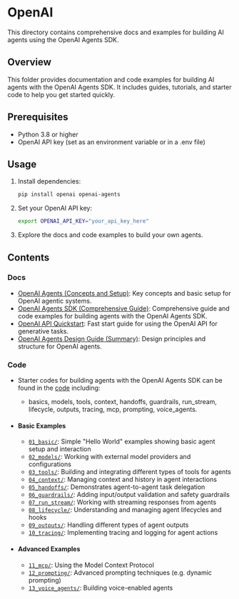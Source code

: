 # OpenAI 
This directory contains comprehensive docs and examples for building AI agents using the OpenAI Agents SDK.

## Overview
This folder provides documentation and code examples for building AI agents with the OpenAI Agents SDK. It includes guides, tutorials, and starter code to help you get started quickly.

## Prerequisites
- Python 3.8 or higher
- OpenAI API key (set as an environment variable or in a .env file)

## Usage
1. Install dependencies:
   ```bash
   pip install openai openai-agents
   ```
2. Set your OpenAI API key:
   ```bash
   export OPENAI_API_KEY="your_api_key_here"
   ```
3. Explore the docs and code examples to build your own agents.

## Contents
### Docs
- [OpenAI Agents (Concepts and Setup)](./docs/openai_agents_overview.md): Key concepts and basic setup for OpenAI agentic systems.
- [OpenAI Agents SDK (Comprehensive Guide)](./docs/openai_agents_sdk.md): Comprehensive guide and code examples for building agents with the OpenAI Agents SDK.
- [OpenAI API Quickstart](./docs/openai_api_quickstart.md): Fast start guide for using the OpenAI API for generative tasks.
- [OpenAI Agents Design Guide (Summary)](./docs/openai-agents-design-guide.md): Design principles and structure for OpenAI agents.

### Code
- Starter codes for building agents with the OpenAI Agents SDK can be found in the [code](./code/README.md) including: 
    - basics, models, tools, context, handoffs, guardrails, run_stream, lifecycle, outputs, tracing, mcp, prompting, voice_agents. 

- #### Basic Examples
    - [`01_basic/`](./code/01_basic/): Simple "Hello World" examples showing basic agent setup and interaction
    - [`02_models/`](./code/02_models/): Working with external model providers and configurations
    - [`03_tools/`](./code/03_tools/): Building and integrating different types of tools for agents
    - [`04_context/`](./code/04_context/): Managing context and history in agent interactions 
    - [`05_handoffs/`](./code/05_handoffs/): Demonstrates agent-to-agent task delegation
    - [`06_guardrails/`](./code/06_guardrails/): Adding input/output validation and safety guardrails
    - [`07_run_stream/`](./code/07_run_stream/): Working with streaming responses from agents
    - [`08_lifecycle/`](./code/08_lifecycle/): Understanding and managing agent lifecycles and hooks
    - [`09_outputs/`](./code/09_outputs/): Handling different types of agent outputs
    - [`10_tracing/`](./code/10_tracing/): Implementing tracing and logging for agent actions

- #### Advanced Examples
    - [`11_mcp/`](./code/11_mcp/): Using the Model Context Protocol
    - [`12_prompting/`](./code/12_prompting/): Advanced prompting techniques (e.g. dynamic prompting)
    - [`13_voice_agents/`](./code/13_voice_agents/): Building voice-enabled agents
